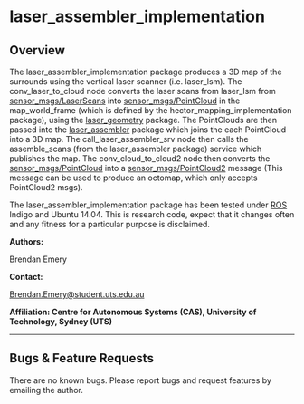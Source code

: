 # laser_assembler_implementation

## Overview

The laser_assembler_implementation package produces a 3D map of the surrounds using the vertical laser scanner (i.e. laser_lsm). The conv_laser_to_cloud node converts the laser scans from laser_lsm from [sensor_msgs/LaserScans](http://docs.ros.org/api/sensor_msgs/html/msg/LaserScan.html) into [sensor_msgs/PointCloud] in the map_world_frame (which is defined by the hector_mapping_implementation package), using the [laser_geometry](http://wiki.ros.org/laser_geometry) package. The PointClouds are then passed into the [laser_assembler](http://wiki.ros.org/laser_assembler) package which joins the each PointCloud into a 3D map. The call_laser_assembler_srv node then calls the assemble_scans (from the laser_assembler package) service which publishes the map. The conv_cloud_to_cloud2 node then converts the [sensor_msgs/PointCloud] into a [sensor_msgs/PointCloud2] message (This message can be used to produce an octomap, which only accepts PointCloud2 msgs).

The laser_assembler_implementation package has been tested under [ROS] Indigo and Ubuntu 14.04. This is research code, expect that it changes often and any fitness for a particular purpose is disclaimed.

**Authors:**

Brendan Emery

**Contact:** 

Brendan.Emery@student.uts.edu.au

**Affiliation: Centre for Autonomous Systems (CAS), University of Technology, Sydney (UTS)**

***
## Bugs & Feature Requests

There are no known bugs. Please report bugs and request features by emailing the author.

[ROS]: http://www.ros.org
[sensor_msgs/PointCloud]: http://docs.ros.org/api/sensor_msgs/html/msg/PointCloud.html
[sensor_msgs/PointCloud2]: http://docs.ros.org/api/sensor_msgs/html/msg/PointCloud2.html